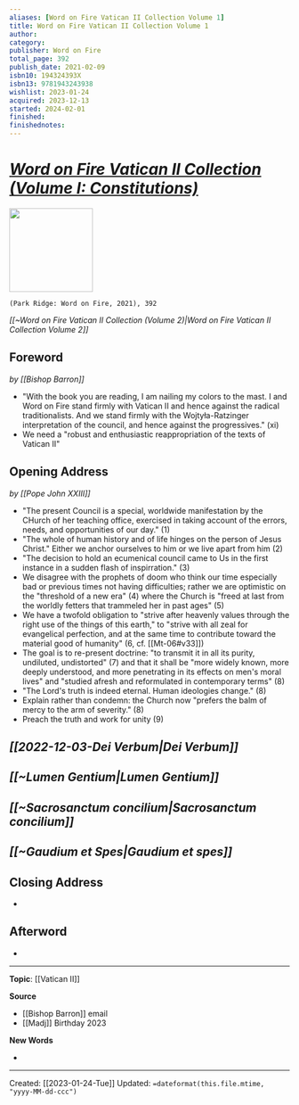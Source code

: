 ```yaml
---
aliases: [Word on Fire Vatican II Collection Volume 1]
title: Word on Fire Vatican II Collection Volume 1
author: 
category: 
publisher: Word on Fire
total_page: 392
publish_date: 2021-02-09
isbn10: 194324393X
isbn13: 9781943243938
wishlist: 2023-01-24
acquired: 2023-12-13
started: 2024-02-01
finished: 
finishednotes:
---
```

# *[Word on Fire Vatican II Collection (Volume I: Constitutions)](https://bookstore.wordonfire.org/products/vatican-ii)*

<img src="https://bookstore.wordonfire.org/cdn/shop/products/WOF-Vatican-II-Collection-SHOPIFY-Front.png?v=1676409938&width=2048" width=150>

`(Park Ridge: Word on Fire, 2021), 392`

*[[~Word on Fire Vatican II Collection (Volume 2)|Word on Fire Vatican II Collection Volume 2]]*

## Foreword 
*by [[Bishop Barron]]*
- "With the book you are reading, I am nailing my colors to the mast. I and Word on Fire stand firmly with Vatican II and hence against the radical traditionalists. And we stand firmly with the Wojtyła-Ratzinger interpretation of the council, and hence against the progressives." (xi)
- We need a "robust and enthusiastic reappropriation of the texts of Vatican II"
## Opening Address
*by [[Pope John XXIII]]*
- "The present Council is a special, worldwide manifestation by the CHurch of her teaching office, exercised in taking account of the errors, needs, and opportunities of our day." (1)
- "The whole of human history and of life hinges on the person of Jesus Christ." Either we anchor ourselves to him or we live apart from him (2)
- "The decision to hold an ecumenical council came to Us in the first instance in a sudden flash of inspirration." (3)
- We disagree with the prophets of doom who think our time especially bad or previous times not having difficulties; rather we are optimistic on the "threshold of a new era" (4) where the Church is "freed at last from the worldly fetters that trammeled her in past ages" (5)
- We have a twofold obligation to "strive after heavenly values through the right use of the things of this earth," to "strive with all zeal for evangelical perfection, and at the same time to contribute toward the material good of humanity" (6, cf. [[Mt-06#v33]])
- The goal is to re-present doctrine: "to transmit it in all its purity, undiluted, undistorted" (7) and that it shall be "more widely known, more deeply understood, and more penetrating in its effects on men's moral lives" and "studied afresh and reformulated in contemporary terms" (8)
- "The Lord's truth is indeed eternal. Human ideologies change." (8)
- Explain rather than condemn: the Church now "prefers the balm of mercy to the arm of severity." (8)
- Preach the truth and work for unity (9)

## *[[2022-12-03-Dei Verbum|Dei Verbum]]*

## *[[~Lumen Gentium|Lumen Gentium]]*

## *[[~Sacrosanctum concilium|Sacrosanctum concilium]]*

## *[[~Gaudium et Spes|Gaudium et spes]]*

## Closing Address 
- 

## Afterword
- 

--- 
**Topic**: [[Vatican II]]

**Source**
- [[Bishop Barron]] email
- [[Madj]] Birthday 2023

**New Words**

- 

---
Created: [[2023-01-24-Tue]]
Updated: `=dateformat(this.file.mtime, "yyyy-MM-dd-ccc")`
